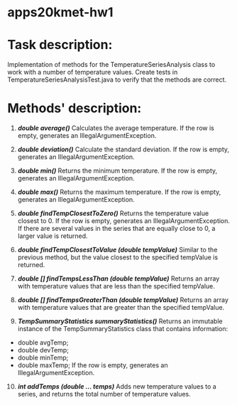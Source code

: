 # apps20kmet-hw1

Task description:
=================
Implementation of methods for the TemperatureSeriesAnalysis class to work with a number of temperature values.
Create tests in TemperatureSeriesAnalysisTest.java to verify that the methods are correct.


Methods' description:
=====================
1. ***double average()***
Calculates the average temperature. If the row is empty, generates an IllegalArgumentException.

2. ***double deviation()***
Calculate the standard deviation. If the row is empty, generates an IllegalArgumentException.

3. ***double min()***
Returns the minimum temperature. If the row is empty, generates an IllegalArgumentException.

4. ***double max()***
Returns the maximum temperature. If the row is empty, generates an IllegalArgumentException.

5. ***double findTempClosestToZero()***
Returns the temperature value closest to 0. If the row is empty, generates an IllegalArgumentException.
If there are several values in the series that are equally close to 0, a larger value is returned.

6. ***double findTempClosestToValue (double tempValue)***
Similar to the previous method, but the value closest to the specified tempValue is returned.

7. ***double [] findTempsLessThan (double tempValue)***
Returns an array with temperature values that are less than the specified tempValue.

8. ***double [] findTempsGreaterThan (double tempValue)***
Returns an array with temperature values that are greater than the specified tempValue.

9. ***TempSummaryStatistics summaryStatistics()***
Returns an immutable instance of the TempSummaryStatistics class that contains information:
- double avgTemp;
- double devTemp;
- double minTemp;
- double maxTemp;
If the row is empty, generates an IllegalArgumentException.

10. ***int addTemps (double ... temps)***
Adds new temperature values to a series, and returns the total number of temperature values.


